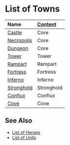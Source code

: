 # List of Towns

| Name | [Content](content.md) |
| :--- | :--- |
| [Castle](towns/castle.md) | Core |
| [Necropolis](towns/necropolis.md) | Core |
| [Dungeon](towns/dungeon.md) | Core |
| [Tower](towns/tower.md) | Tower |
| [Rampart](towns/rampart.md) | Rampart |
| [Fortress](towns/fortress.md) | Fortress |
| [Inferno](towns/inferno.md) | Inferno |
| [Stronghold](towns/stronghold.md) | Stronghold |
| [Conflux](towns/conflux.md) | Conflux |
| [Cove](towns/cove.md) | Cove |


## See Also

- [List of Heroes](heroes.md)
- [List of Units](units.md)